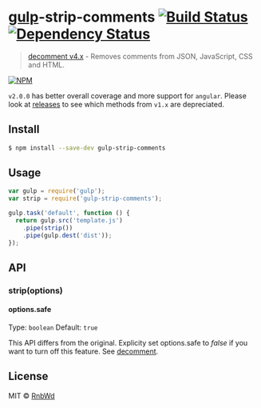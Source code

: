 # [gulp](http://gulpjs.com)-strip-comments [![Build Status](https://img.shields.io/travis/RnbWd/gulp-strip-comments.svg?style=flat-square)](https://travis-ci.org/RnbWd/gulp-strip-comments) [![Dependency Status](https://img.shields.io/david/RnbWd/gulp-strip-comments.svg?style=flat-square)](https://david-dm.org/RnbWd/gulp-strip-comments)

> [decomment v4.x](https://github.com/vitaly-t/decomment/tree/v.0.4.2) - Removes comments from JSON, JavaScript, CSS and HTML.

[![NPM](https://nodei.co/npm-dl/gulp-strip-comments.png)](https://nodei.co/npm/gulp-strip-comments/)

`v2.0.0`  has better overall coverage and more support for `angular`. Please look at [releases](https://github.com/RnbWd/gulp-strip-comments/releases) to see which methods from `v1.x` are depreciated.

## Install

```sh
$ npm install --save-dev gulp-strip-comments
```

## Usage

```js
var gulp = require('gulp');
var strip = require('gulp-strip-comments');

gulp.task('default', function () {
  return gulp.src('template.js')
    .pipe(strip())
    .pipe(gulp.dest('dist'));
});
```

## API

### strip(options)

#### options.safe

Type: `boolean`
Default: `true`

This API differs from the original. Explicity set options.safe to *false* if you want to turn off this feature. See [decomment](https://github.com/vitaly-t/decomment/tree/v.0.4.2#api).

## License

MIT © [RnbWd](https://github.com/RnbWd)
